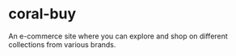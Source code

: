# coral-buy
An e-commerce site where you can explore and shop on different collections from various brands.
